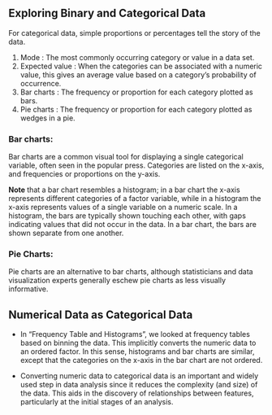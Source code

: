 ## Exploring Binary and Categorical Data

For categorical data, simple proportions or percentages tell the story of the data.

1. Mode : The most commonly occurring category or value in a data set.
2. Expected value : When the categories can be associated with a numeric value, this gives an average value based on a category’s probability of occurrence.
3. Bar charts : The frequency or proportion for each category plotted as bars.
4. Pie charts : The frequency or proportion for each category plotted as wedges in a pie.

### Bar charts:
Bar charts are a common visual tool for displaying a single categorical variable, often seen in the popular press. Categories 
are listed on the x-axis, and frequencies or proportions on the y-axis.

**Note** that a bar chart resembles a histogram; in a bar chart the x-axis represents different categories of a factor 
variable, while in a histogram the x-axis represents values of a single variable on a numeric scale. In a histogram, the 
bars are typically shown touching each other, with gaps indicating values that did not occur in the data. In a bar chart, 
the bars are shown separate from one another.

### Pie Charts:
Pie charts are an alternative to bar charts, although statisticians and data visualization experts generally eschew pie 
charts as less visually informative.

## Numerical Data as Categorical Data
- In “Frequency Table and Histograms”, we looked at frequency tables based on binning the data. This implicitly converts the numeric data to an ordered factor. In this sense, histograms and bar charts are similar, except that the categories on the x-axis in the bar chart are not ordered. 

- Converting numeric data to categorical data is an important and widely used step in data analysis since it reduces the complexity (and size) of the data. This aids in the discovery of relationships between features, particularly at the initial stages of an analysis.

